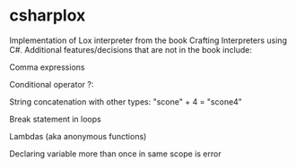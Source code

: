 # csharplox
Implementation of Lox interpreter from the book Crafting Interpreters using C#. Additional features/decisions that are not in the book include:

Comma expressions

Conditional operator ?:

String concatenation with other types: "scone" + 4 = "scone4"

Break statement in loops

Lambdas (aka anonymous functions)

Declaring variable more than once in same scope is error
